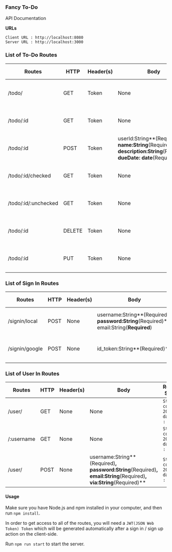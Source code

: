 ### Fancy To-Do

API Documentation

**URLs**

```Client URL : http://localhost:8080,
Client URL : http://localhost:8080
Server URL : http://localhost:3000
```

### List of To-Do Routes

| Routes    | HTTP   | Header(s) | Body                                                         | Response Success                         | Response Error        | Description               |
| --------- | ------ | --------- | ------------------------------------------------------------ | ---------------------------------------- | --------------------- | ------------------------- |
| /todo/    | GET    | Token     | None                                                         | `Status code : 200`<br>`dataTypes : []`  | `Status code : 400` ` | Get all todo list by user |
| /todo/:id | GET    | Token     | None                                                         | `Status code : 200`<br/>`dataTypes : []` | `Status code : 400`   | Get specific todo by id   |
| /todo/:id    | POST   | Token     | userId:String**(Required)**, name:String**(Required)**, description:String**(Required)**, dueDate: date**(Required)** | `Status code : 200`<br/>`dataTypes : {}` | `Status code : 400`   | Create a to-do by user    |
| /todo/:id/checked| GET    | Token     | None                                                         | `Status code : 200`<br/>`dataTypes : []` | `Status code : 400`   | Get finished to do  |
| /todo/:id/:unchecked | GET    | Token     | None                                                         | `Status code : 200`<br/>`dataTypes : []` | `Status code : 400`   | Get unfinished to do  |
| /todo/:id | DELETE | Token     | None                                                         | `Status code : 200`<br/>`dataTypes : {}` | `Status code : 400`   | Delete a to-do            |
| /todo/:id  | PUT    | Token     | None                                                         | `Status code : 200`<br/>`dataTypes : {}` | `Status code : 400`   | Edit a to-do              |



### List of Sign In Routes

| Routes         | HTTP | Header(s) | Body                                                         | Response Success                         | Response Error      | Description            |
| -------------- | ---- | --------- | ------------------------------------------------------------ | ---------------------------------------- | ------------------- | ---------------------- |
| /signin/local  | POST | None      | username:String**(Required)**, <br>password:String**(Required)**,<br>email:String(**Required**) | `Status code : 200`<br/>`dataTypes : {}` | `Status code : 400` | Sign in through local  |
| /signin/google | POST | None      | id_token:String**(Required)**                                | `Status code : 200`<br/>`dataTypes : {}` | `Status code : 400` | Sign in through google |

### List of User In Routes

| Routes     | HTTP | Header(s) | Body                                                         | Response Success                         | Response Error      | Description       |
| ---------- | ---- | --------- | ------------------------------------------------------------ | ---------------------------------------- | ------------------- | ----------------- |
| /user/     | GET  | None      | None                                                         | `Status code : 200`<br/>`dataTypes : {}` | `Status code : 400` | Get all user      |
| /:username | GET  | None      | None                                                         | `Status code : 200`<br/>`dataTypes : {}` | `Status code : 400` | Get a single user |
| /user/     | POST | None      | username:String**(Required)**, password:String**(Required)**, email:String**(Required)**, via:String**(Required)** | `Status code : 201`<br/>`dataTypes : {}` | `Status code : 400` | Create a user     |



#### Usage

Make sure you have Node.js and npm installed in your computer, and then run `npm install`.

In order to get access to all of the routes, you will need a `JWT(JSON Web Token) Token` which will be generated automatically after a sign in / sign up action on the client-side.

Run `npm run start` to start the server.

